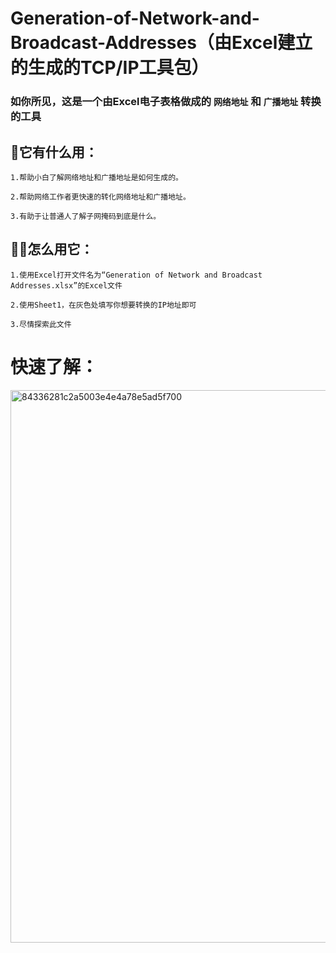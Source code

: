 # Generation-of-Network-and-Broadcast-Addresses（由Excel建立的生成的TCP/IP工具包）

### 如你所见，这是一个由Excel电子表格做成的 `网络地址` 和 `广播地址` 转换的工具

## 🤷它有什么用：
```
1.帮助小白了解网络地址和广播地址是如何生成的。

2.帮助网络工作者更快速的转化网络地址和广播地址。

3.有助于让普通人了解子网掩码到底是什么。
```
## 👩‍🎨怎么用它：
```
1.使用Excel打开文件名为“Generation of Network and Broadcast Addresses.xlsx”的Excel文件

2.使用Sheet1，在灰色处填写你想要转换的IP地址即可

3.尽情探索此文件
```
# 快速了解：
<img width="884" alt="84336281c2a5003e4e4a78e5ad5f700" src="https://github.com/28778/Generation-of-Network-and-Broadcast-Addresses/assets/31039562/b09bf261-06d7-4c6c-ba2e-5157a5ef16d2">
